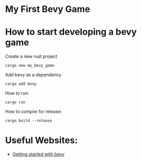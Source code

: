 # My First Bevy Game

# How to start developing a bevy game

Create a new rust project
```
cargo new my_bevy_game
```

Add bevy as a dependency
```
cargo add bevy
```

How to run:
```
cargo run
```

How to compile for release:
```
cargo build --release
```


# Useful Websites:
- [Getting started with bevy](https://bevyengine.org/learn/quick-start/getting-started/setup/)